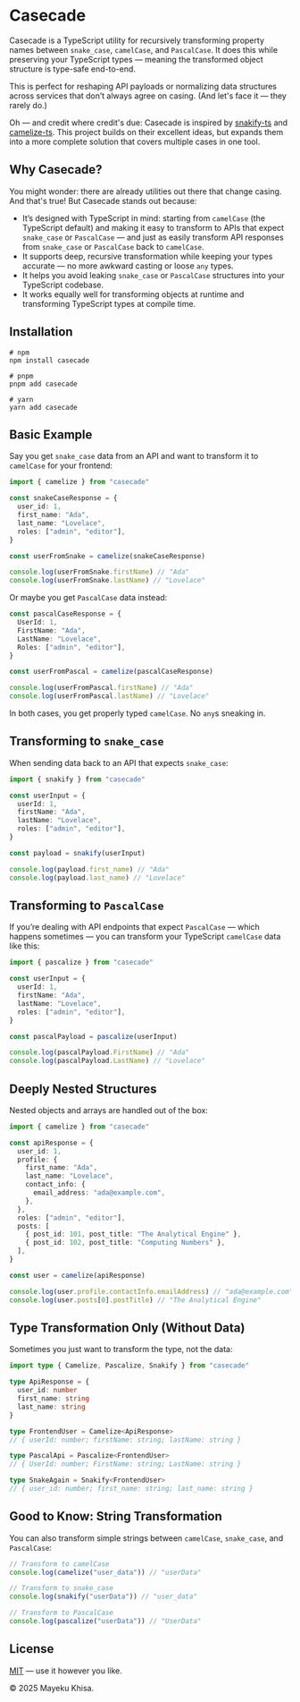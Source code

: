 # Casecade

Casecade is a TypeScript utility for recursively transforming property names between `snake_case`, `camelCase`, and `PascalCase`. It does this while preserving your TypeScript types — meaning the transformed object structure is type-safe end-to-end.

This is perfect for reshaping API payloads or normalizing data structures across services that don’t always agree on casing. (And let's face it — they rarely do.)

Oh — and credit where credit's due: Casecade is inspired by [snakify-ts](https://www.npmjs.com/package/snakify-ts) and [camelize-ts](https://www.npmjs.com/package/camelize-ts). This project builds on their excellent ideas, but expands them into a more complete solution that covers multiple cases in one tool.

## Why Casecade?

You might wonder: there are already utilities out there that change casing. And that's true! But Casecade stands out because:

- It’s designed with TypeScript in mind: starting from `camelCase` (the TypeScript default) and making it easy to transform to APIs that expect `snake_case` or `PascalCase` — and just as easily transform API responses from `snake_case` or `PascalCase` back to `camelCase`.
- It supports deep, recursive transformation while keeping your types accurate — no more awkward casting or loose `any` types.
- It helps you avoid leaking `snake_case` or `PascalCase` structures into your TypeScript codebase.
- It works equally well for transforming objects at runtime and transforming TypeScript types at compile time.

## Installation

```shell
# npm
npm install casecade

# pnpm
pnpm add casecade

# yarn
yarn add casecade
```

## Basic Example

Say you get `snake_case` data from an API and want to transform it to `camelCase` for your frontend:

```ts
import { camelize } from "casecade"

const snakeCaseResponse = {
  user_id: 1,
  first_name: "Ada",
  last_name: "Lovelace",
  roles: ["admin", "editor"],
}

const userFromSnake = camelize(snakeCaseResponse)

console.log(userFromSnake.firstName) // "Ada"
console.log(userFromSnake.lastName) // "Lovelace"
```

Or maybe you get `PascalCase` data instead:

```ts
const pascalCaseResponse = {
  UserId: 1,
  FirstName: "Ada",
  LastName: "Lovelace",
  Roles: ["admin", "editor"],
}

const userFromPascal = camelize(pascalCaseResponse)

console.log(userFromPascal.firstName) // "Ada"
console.log(userFromPascal.lastName) // "Lovelace"
```

In both cases, you get properly typed `camelCase`. No `any`s sneaking in.

## Transforming to `snake_case`

When sending data back to an API that expects `snake_case`:

```ts
import { snakify } from "casecade"

const userInput = {
  userId: 1,
  firstName: "Ada",
  lastName: "Lovelace",
  roles: ["admin", "editor"],
}

const payload = snakify(userInput)

console.log(payload.first_name) // "Ada"
console.log(payload.last_name) // "Lovelace"
```

## Transforming to `PascalCase`

If you’re dealing with API endpoints that expect `PascalCase` — which happens sometimes — you can transform your TypeScript `camelCase` data like this:

```ts
import { pascalize } from "casecade"

const userInput = {
  userId: 1,
  firstName: "Ada",
  lastName: "Lovelace",
  roles: ["admin", "editor"],
}

const pascalPayload = pascalize(userInput)

console.log(pascalPayload.FirstName) // "Ada"
console.log(pascalPayload.LastName) // "Lovelace"
```

## Deeply Nested Structures

Nested objects and arrays are handled out of the box:

```ts
import { camelize } from "casecade"

const apiResponse = {
  user_id: 1,
  profile: {
    first_name: "Ada",
    last_name: "Lovelace",
    contact_info: {
      email_address: "ada@example.com",
    },
  },
  roles: ["admin", "editor"],
  posts: [
    { post_id: 101, post_title: "The Analytical Engine" },
    { post_id: 102, post_title: "Computing Numbers" },
  ],
}

const user = camelize(apiResponse)

console.log(user.profile.contactInfo.emailAddress) // "ada@example.com"
console.log(user.posts[0].postTitle) // "The Analytical Engine"
```

## Type Transformation Only (Without Data)

Sometimes you just want to transform the type, not the data:

```ts
import type { Camelize, Pascalize, Snakify } from "casecade"

type ApiResponse = {
  user_id: number
  first_name: string
  last_name: string
}

type FrontendUser = Camelize<ApiResponse>
// { userId: number; firstName: string; lastName: string }

type PascalApi = Pascalize<FrontendUser>
// { UserId: number; FirstName: string; LastName: string }

type SnakeAgain = Snakify<FrontendUser>
// { user_id: number; first_name: string; last_name: string }
```

## Good to Know: String Transformation

You can also transform simple strings between `camelCase`, `snake_case`, and `PascalCase`:

```ts
// Transform to camelCase
console.log(camelize("user_data")) // "userData"

// Transform to snake_case
console.log(snakify("userData")) // "user_data"

// Transform to PascalCase
console.log(pascalize("userData")) // "UserData"
```

## License

[MIT](LICENSE) — use it however you like.

&copy; 2025 Mayeku Khisa.
